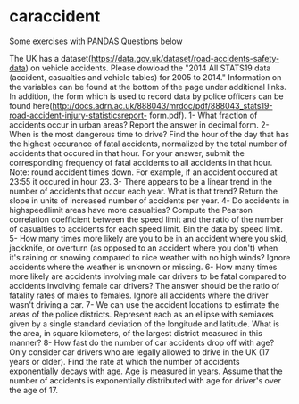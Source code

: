 # caraccident


Some exercises with PANDAS 
Questions below

The UK has a dataset(https://data.gov.uk/dataset/road-accidents-safety-data) on vehicle
accidents. Please dowload the "2014 All STATS19 data (accident, casualties and vehicle tables) for
2005 to 2014." Information on the variables can be found at the bottom of the page under additional
links. In addition, the form which is used to record data by police officers can be found
here(http://docs.adrn.ac.uk/888043/mrdoc/pdf/888043_stats19-road-accident-injury-statisticsreport-
form.pdf).
1- What fraction of accidents occur in urban areas? Report the answer in decimal form.
2- When is the most dangerous time to drive? Find the hour of the day that has the highest
occurance of fatal accidents, normalized by the total number of accidents that occured in
that hour. For your answer, submit the corresponding frequency of fatal accidents to all
accidents in that hour. Note: round accident times down. For example, if an accident occured
at 23:55 it occured in hour 23.
3- There appears to be a linear trend in the number of accidents that occur each year. What is
that trend? Return the slope in units of increased number of accidents per year.
4- Do accidents in highspeedlimit areas have more casualties? Compute the Pearson correlation 
coefficient between the speed limit and the ratio of the number of casualties to accidents 
for each speed limit. Bin the data by speed limit.
5- How many times more likely are you to be in an accident where you skid, jackknife, or
overturn (as opposed to an accident where you don't) when it's raining or snowing compared
to nice weather with no high winds? Ignore accidents where the weather is unknown or
missing.
6- How many times more likely are accidents involving male car drivers to be fatal compared to
accidents involving female car drivers? The answer should be the ratio of fatality rates of
males to females. Ignore all accidents where the driver wasn't driving a car.
7- We can use the accident locations to estimate the areas of the police districts. Represent
each as an ellipse with semiaxes
given by a single standard deviation of the longitude and
latitude. What is the area, in square kilometers, of the largest district measured in this
manner?
8- How fast do the number of car accidents drop off with age? Only consider car drivers who
are legally allowed to drive in the UK (17 years or older). Find the rate at which the number of
accidents exponentially decays with age. Age is measured in years. Assume that the number
of accidents is exponentially distributed with age for driver's over the age of 17.
